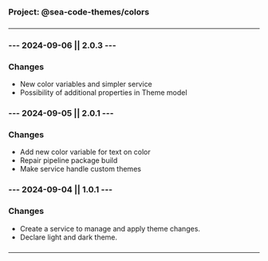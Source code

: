 ###

### **Project: @sea-code-themes/colors**

###

---

###

### **--- 2024-09-06 || 2.0.3 ---**

### **Changes**

- New color variables and simpler service
- Possibility of additional properties in Theme model

###

### **--- 2024-09-05 || 2.0.1 ---**

### **Changes**

- Add new color variable for text on color
- Repair pipeline package build
- Make service handle custom themes

###

### **--- 2024-09-04 || 1.0.1 ---**

### **Changes**

- Create a service to manage and apply theme changes.
- Declare light and dark theme.

###

---

